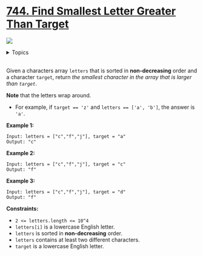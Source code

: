 # [744. Find Smallest Letter Greater Than Target](https://leetcode-cn.com/problems/find-smallest-letter-greater-than-target/)

![](https://img.shields.io/badge/Difficulty-Easy-green.svg)

<details>
<summary>Topics</summary>

* [`Array`](https://leetcode.com/tag/array/)
* [`Binary Search`](https://leetcode.com/tag/binary-search/)

</details>
<br />

Given a characters array `letters` that is sorted in **non-decreasing** order and a character `target`, return *the smallest character in the array that is larger than `target`*.

**Note** that the letters wrap around.

 + For example, if `target == 'z'` and `letters == ['a', 'b']`, the answer is `'a'`.


**Example 1:**

```
Input: letters = ["c","f","j"], target = "a"
Output: "c"
```

**Example 2:**

```
Input: letters = ["c","f","j"], target = "c"
Output: "f"
```

**Example 3:**

```
Input: letters = ["c","f","j"], target = "d"
Output: "f"
```

**Constraints:**

 + `2 <= letters.length <= 10^4`
 + `letters[i]` is a lowercase English letter.
 + `letters` is sorted in **non-decreasing** order.
 + `letters` contains at least two different characters.
 + `target` is a lowercase English letter.

